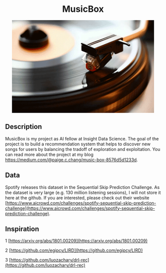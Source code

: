 <h1 align="center"> MusicBox </h1>
<p align="center">
  <img width="460" height="300" src=other/music.gif>
</p>

## Description
MusicBox is my project as AI fellow at Insight Data Science. The goal of the project is to build a recommendation system that helps to discover new songs for users by balancing the tradoff of exploration and exploitation. You can read more about the project at my blog https://medium.com/@paige.c.chang/music-box-8576d5d1233d.

## Data
Spotify releases this dataset in the Sequential Skip Prediction Challenge. As the dataset is very large (e.g. 130 million listening sessions), I will not store it here at the github. If you are interested, please check out their website [https://www.aicrowd.com/challenges/spotify-sequential-skip-prediction-challenge](https://www.aicrowd.com/challenges/spotify-sequential-skip-prediction-challenge). 

## Inspiration
1 [https://arxiv.org/abs/1801.00209](https://arxiv.org/abs/1801.00209)

2 [https://github.com/egipcy/LIRD](https://github.com/egipcy/LIRD)

3 [https://github.com/luozachary/drl-rec](https://github.com/luozachary/drl-rec)

